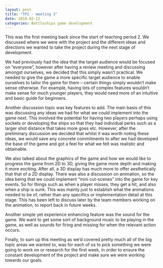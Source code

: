 ```yaml
---
layout: post
title: "TP2 - meeting 3"
date: 2018-02-12
categories: Battleships game development
---
```


This was the first meeting back since the start of teaching period 2. We discussed where we were with the project and the different ideas and directions we wanted to take the project during the next stage of development.

We had previously had the idea that the target audience would be focused on “everyone”, however after having a review meeting and discussing amongst ourselves, we decided that this simply wasn’t practical. We needed to give the game a more specific target audience to enable ourselves to tailor the game for them – certain things simply wouldn’t make sense otherwise. For example, having lots of complex features wouldn’t make sense for much younger players, they would need more of an intuitive and basic guide for beginners.

Another discussion topic was key features to add. The main basis of this was discussing any ideas we had for what we could implement into the game next. This involved the potential for having two players perhaps using sockets or developing the ships so that they had individual perks such as a larger shot distance that takes more goes etc. However, after the preliminary discussion we decided that whilst it was worth noting these ideas, we would save any concrete commitments to after we had developed the base of the game and got a feel for what we felt was realistic and obtainable.

We also talked about the graphics of the game and how we would like to progress the game from 2D to 3D, giving the game more depth and making it more exciting. After all, a 3D display has much more to offer aesthetically that that of a 2D display.
There was also a discussion on animation, so the idea being that we could implement “mini cut-scenes” into the game for key events. So for things such as when a player misses, they get a hit, and also when a ship is sunk. This was mainly just to establish what the animations needed to be of, rather than any specifics or implementation detail at this stage. This has been left to discuss later by the team members working on the animation, to report back in future weeks.

Another simple yet experience enhancing feature was the sound for the game. We want to get some sort of background music to be playing in the game, as well as sounds for firing and missing  for when the relevant action occurs.

Finally, to sum up this meeting as we’d covered pretty much all of the big topic areas we wanted to, was for each of us to pick something we were going to work on or research for the first week, in order to  ensure the constant development of the project and make sure we were working towards our goals.
